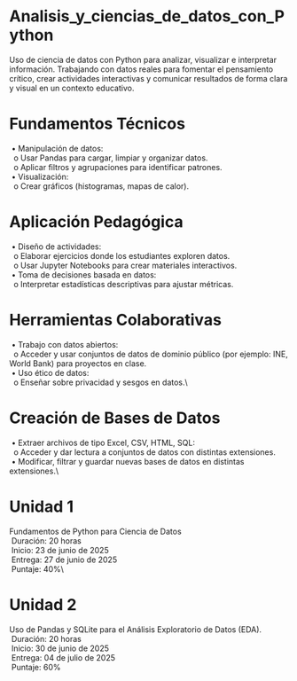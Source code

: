 # Analisis_y_ciencias_de_datos_con_Python
Uso de ciencia de datos con Python para analizar, visualizar e interpretar información. Trabajando con datos reales para fomentar el pensamiento crítico, crear actividades interactivas y comunicar resultados de forma clara y visual en un contexto educativo.

# Fundamentos Técnicos
&nbsp;• Manipulación de datos: \
&nbsp;&nbsp;o Usar Pandas para cargar, limpiar y organizar datos.\
&nbsp;&nbsp;o Aplicar filtros y agrupaciones para identificar patrones.\
&nbsp;• Visualización:\
&nbsp;&nbsp;o Crear gráficos (histogramas, mapas de calor).

# Aplicación Pedagógica
&nbsp;• Diseño de actividades:\
&nbsp;&nbsp;o Elaborar ejercicios donde los estudiantes exploren datos.\
&nbsp;&nbsp;o Usar Jupyter Notebooks para crear materiales interactivos.\
&nbsp;• Toma de decisiones basada en datos:\
&nbsp;&nbsp;o Interpretar estadísticas descriptivas para ajustar métricas.

# Herramientas Colaborativas
&nbsp;• Trabajo con datos abiertos:\
&nbsp;&nbsp;o Acceder y usar conjuntos de datos de dominio público (por ejemplo: INE, World Bank) para proyectos en clase.\
&nbsp;• Uso ético de datos:\
&nbsp;&nbsp;o Enseñar sobre privacidad y sesgos en datos.\

# Creación de Bases de Datos
&nbsp;• Extraer archivos de tipo Excel, CSV, HTML, SQL:\
&nbsp;&nbsp;o Acceder y dar lectura a conjuntos de datos con distintas extensiones.\
&nbsp;• Modificar, filtrar y guardar nuevas bases de datos en distintas extensiones.\

# Unidad 1
Fundamentos de Python para Ciencia de Datos\
&nbsp;Duración: 20 horas\
&nbsp;Inicio: 23 de junio de 2025\
&nbsp;Entrega: 27 de junio de 2025\
&nbsp;Puntaje: 40%\

# Unidad 2
Uso de Pandas y SQLite para el Análisis Exploratorio de Datos (EDA).\
&nbsp;Duración: 20 horas\
&nbsp;Inicio: 30 de junio de 2025\
&nbsp;Entrega: 04 de julio de 2025\
&nbsp;Puntaje: 60%
